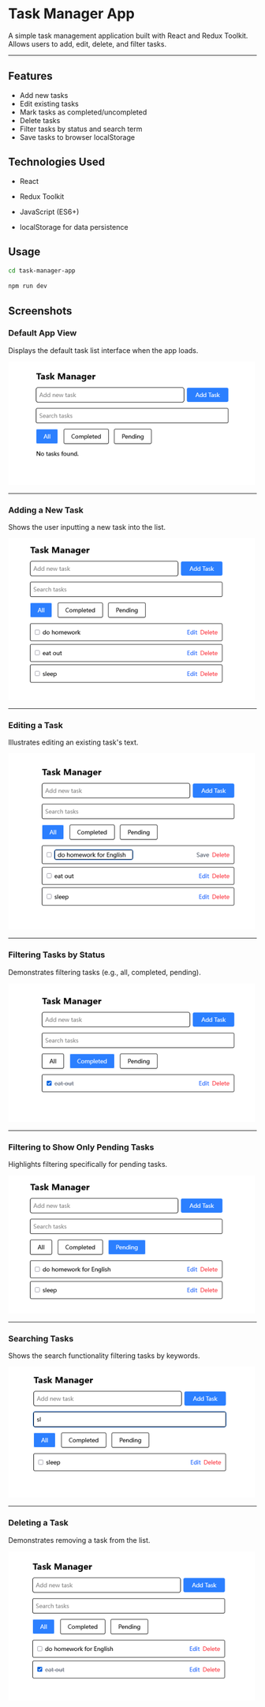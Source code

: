 # Task Manager App

A simple task management application built with React and Redux Toolkit.
Allows users to add, edit, delete, and filter tasks.

---

## Features

- Add new tasks
- Edit existing tasks
- Mark tasks as completed/uncompleted
- Delete tasks
- Filter tasks by status and search term
- Save tasks to browser localStorage


## Technologies Used

- React

- Redux Toolkit

- JavaScript (ES6+)

- localStorage for data persistence


## Usage


```bash
cd task-manager-app
```
```bash
npm run dev
```

## Screenshots

### Default App View
Displays the default task list interface when the app loads.

![Default app view](./image/default.png)

---

### Adding a New Task
Shows the user inputting a new task into the list.

![Add task](./image/addTask.png)

---

### Editing a Task
Illustrates editing an existing task's text.

![Edit task](./image/editTask.png)

---

### Filtering Tasks by Status
Demonstrates filtering tasks (e.g., all, completed, pending).

![Filter tasks](./image/filterTask.png)

---

### Filtering to Show Only Pending Tasks
Highlights filtering specifically for pending tasks.

![Filter pending tasks](./image/filterPending.png)

---

### Searching Tasks
Shows the search functionality filtering tasks by keywords.

![Search tasks](./image/search.png)

---

### Deleting a Task
Demonstrates removing a task from the list.

![Delete task](./image/delete.png)
